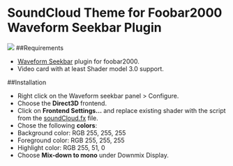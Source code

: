 # SoundCloud Theme for Foobar2000 Waveform Seekbar Plugin
![](http://i.imgur.com/et9lsur.png)
##Requirements
* [Waveform Seekbar](https://www.foobar2000.org/components/view/foo_wave_seekbar) plugin for foobar2000.
* Video card with at least Shader model 3.0 support.

##Installation
* Right click on the Waveform seekbar panel > Configure.
* Choose the **Direct3D** frontend.
* Click on **Frontend Settings…** and replace existing shader with the script from the [soundCloud.fx](https://github.com/madhex/soundcloud-fb2k-waveform-seekbar/blob/master/soundCloud.fx) file.
* Chose the following **colors**:
 * Background color: RGB 255, 255, 255
 * Foreground color: RGB 255, 255, 255 
 * Highlight color: RGB 255, 51, 0
* Choose **Mix-down to mono** under Downmix Display.
